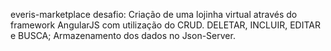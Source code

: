 everis-marketplace
desafio: Criação de uma lojinha virtual através do framework AngularJS com utilização do CRUD.
DELETAR, INCLUIR, EDITAR e BUSCA;
Armazenamento dos dados no Json-Server.

